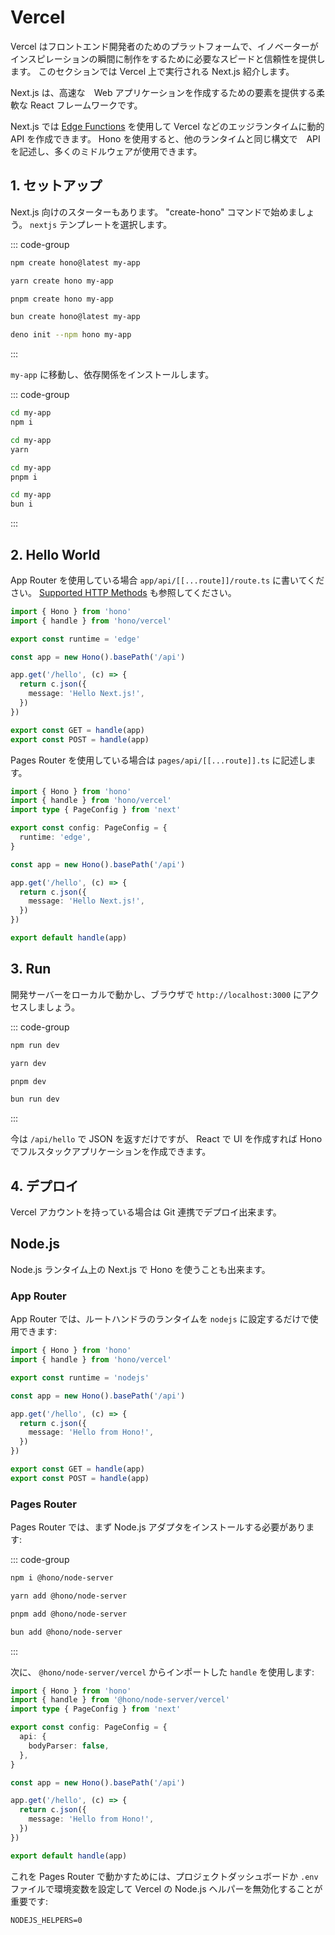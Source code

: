 # Vercel

Vercel はフロントエンド開発者のためのプラットフォームで、イノベーターがインスピレーションの瞬間に制作をするために必要なスピードと信頼性を提供します。 このセクションでは Vercel 上で実行される Next.js 紹介します。

Next.js は、高速な　Web アプリケーションを作成するための要素を提供する柔軟な React フレームワークです。

Next.js では [Edge Functions](https://vercel.com/docs/concepts/functions/edge-functions) を使用して Vercel などのエッジランタイムに動的 API を作成できます。
Hono を使用すると、他のランタイムと同じ構文で　API を記述し、多くのミドルウェアが使用できます。

## 1. セットアップ

Next.js 向けのスターターもあります。
"create-hono" コマンドで始めましょう。
`nextjs` テンプレートを選択します。

::: code-group

```sh [npm]
npm create hono@latest my-app
```

```sh [yarn]
yarn create hono my-app
```

```sh [pnpm]
pnpm create hono my-app
```

```sh [bun]
bun create hono@latest my-app
```

```sh [deno]
deno init --npm hono my-app
```

:::

`my-app` に移動し、依存関係をインストールします。

::: code-group

```sh [npm]
cd my-app
npm i
```

```sh [yarn]
cd my-app
yarn
```

```sh [pnpm]
cd my-app
pnpm i
```

```sh [bun]
cd my-app
bun i
```

:::

## 2. Hello World

App Router を使用している場合 `app/api/[[...route]]/route.ts` に書いてください。 [Supported HTTP Methods](https://nextjs.org/docs/app/building-your-application/routing/route-handlers#supported-http-methods) も参照してください。

```ts
import { Hono } from 'hono'
import { handle } from 'hono/vercel'

export const runtime = 'edge'

const app = new Hono().basePath('/api')

app.get('/hello', (c) => {
  return c.json({
    message: 'Hello Next.js!',
  })
})

export const GET = handle(app)
export const POST = handle(app)
```

Pages Router を使用している場合は `pages/api/[[...route]].ts` に記述します。

```ts
import { Hono } from 'hono'
import { handle } from 'hono/vercel'
import type { PageConfig } from 'next'

export const config: PageConfig = {
  runtime: 'edge',
}

const app = new Hono().basePath('/api')

app.get('/hello', (c) => {
  return c.json({
    message: 'Hello Next.js!',
  })
})

export default handle(app)
```

## 3. Run

開発サーバーをローカルで動かし、ブラウザで `http://localhost:3000` にアクセスしましょう。

::: code-group

```sh [npm]
npm run dev
```

```sh [yarn]
yarn dev
```

```sh [pnpm]
pnpm dev
```

```sh [bun]
bun run dev
```

:::

今は `/api/hello` で JSON を返すだけですが、 React で UI を作成すれば Hono でフルスタックアプリケーションを作成できます。

## 4. デプロイ

Vercel アカウントを持っている場合は Git 連携でデプロイ出来ます。

## Node.js

Node.js ランタイム上の Next.js で Hono を使うことも出来ます。

### App Router

App Router では、ルートハンドラのランタイムを `nodejs` に設定するだけで使用できます:

```ts
import { Hono } from 'hono'
import { handle } from 'hono/vercel'

export const runtime = 'nodejs'

const app = new Hono().basePath('/api')

app.get('/hello', (c) => {
  return c.json({
    message: 'Hello from Hono!',
  })
})

export const GET = handle(app)
export const POST = handle(app)
```

### Pages Router

Pages Router では、まず Node.js アダプタをインストールする必要があります:

::: code-group

```sh [npm]
npm i @hono/node-server
```

```sh [yarn]
yarn add @hono/node-server
```

```sh [pnpm]
pnpm add @hono/node-server
```

```sh [bun]
bun add @hono/node-server
```

:::

次に、 `@hono/node-server/vercel` からインポートした `handle` を使用します:

```ts
import { Hono } from 'hono'
import { handle } from '@hono/node-server/vercel'
import type { PageConfig } from 'next'

export const config: PageConfig = {
  api: {
    bodyParser: false,
  },
}

const app = new Hono().basePath('/api')

app.get('/hello', (c) => {
  return c.json({
    message: 'Hello from Hono!',
  })
})

export default handle(app)
```

これを Pages Router で動かすためには、プロジェクトダッシュボードか `.env` ファイルで環境変数を設定して Vercel の Node.js ヘルパーを無効化することが重要です:

```text
NODEJS_HELPERS=0
```
